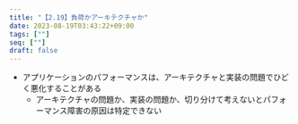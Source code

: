 ```yaml
---
title: "【2.19】負荷かアーキテクチャか"
date: 2023-08-19T03:43:22+09:00
tags: [""]
seq: [""]
draft: false
---
```


- アプリケーションのパフォーマンスは、アーキテクチャと実装の問題でひどく悪化することがある
  - アーキテクチャの問題か、実装の問題か、切り分けて考えないとパフォーマンス障害の原因は特定できない